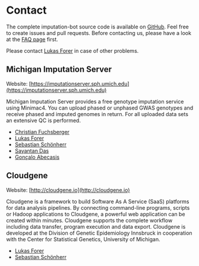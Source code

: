 # Contact

The complete imputation-bot source code is available on [GitHub](https://github.com/lukfor/imputationbot). Feel free to create issues and pull requests. Before contacting us, please have a look at the [FAQ page](/faq) first.

Please contact [Lukas Forer](mailto:lukas.forer@i-med.ac.at) in case of other problems.

## Michigan Imputation Server

Website: [https://imputationserver.sph.umich.edu](https://imputationserver.sph.umich.edu)

Michigan Imputation Server provides a free genotype imputation service using Minimac4. You can upload phased or unphased GWAS genotypes and receive phased and imputed genomes in return. For all uploaded data sets an extensive QC is performed.

* [Christian Fuchsberger](mailto:cfuchsb@umich.edu)
* [Lukas Forer](mailto:lukas.forer@i-med.ac.at)
* [Sebastian Schönherr](mailto:sebastian.schoenherr@i-med.ac.at)
* [Sayantan Das](mailto:sayantan@umich.edu)
* [Gonçalo Abecasis](mailto:goncalo@umich.edu)


## Cloudgene

Website: [http://cloudgene.io](http://cloudgene.io)

Cloudgene is a framework to build Software As A Service (SaaS) platforms for data analysis pipelines. By connecting command-line programs, scripts or Hadoop applications to Cloudgene, a powerful web application can be created within minutes. Cloudgene supports the complete workflow including data transfer, program execution and data export. Cloudgene is developed at the Division of Genetic Epidemiology Innsbruck in cooperation with the Center for Statistical Genetics, University of Michigan.

* [Lukas Forer](mailto:lukas.forer@i-med.ac.at)
* [Sebastian Schönherr](mailto:sebastian.schoenherr@i-med.ac.at)
